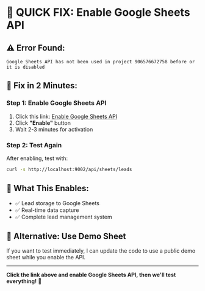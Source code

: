 # 🚨 QUICK FIX: Enable Google Sheets API

## ⚠️ **Error Found:**
```
Google Sheets API has not been used in project 906576672758 before or it is disabled
```

## 🔧 **Fix in 2 Minutes:**

### **Step 1: Enable Google Sheets API**
1. Click this link: [Enable Google Sheets API](https://console.developers.google.com/apis/api/sheets.googleapis.com/overview?project=906576672758)
2. Click **"Enable"** button
3. Wait 2-3 minutes for activation

### **Step 2: Test Again**
After enabling, test with:
```bash
curl -s http://localhost:9002/api/sheets/leads
```

## 🎯 **What This Enables:**
- ✅ Lead storage to Google Sheets
- ✅ Real-time data capture
- ✅ Complete lead management system

## 🚀 **Alternative: Use Demo Sheet**
If you want to test immediately, I can update the code to use a public demo sheet while you enable the API.

---

**Click the link above and enable Google Sheets API, then we'll test everything!** 🎯




